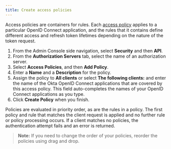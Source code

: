 ```yaml
---
title: Create access policies
---
```


Access policies are containers for rules. Each [access policy](/docs/guides/configure-access-policy/overview/) applies to a particular OpenID Connect application, and the rules that it contains define different access and refresh token lifetimes depending on the nature of the token request.

1. From the Admin Console side navigation, select **Security** and then **API**.
1. From the **Authorization Servers** tab, select the name of an authorization server.
1. Select **Access Policies**, and then **Add Policy**.
1. Enter a **Name** and a **Description** for the policy.
1. Assign the policy to **All clients** or select **The following clients:** and enter the name of the Okta OpenID Connect applications that are covered by this access policy. This field auto-completes the names of your OpenID Connect applications as you type.
1. Click **Create Policy** when you finish.

Policies are evaluated in priority order, as are the rules in a policy.
The first policy and rule that matches the client request is applied and no further rule or policy processing occurs. If a client matches no policies, the authentication attempt fails and an error is returned.

> **Note:** If you need to change the order of your policies, reorder the policies using drag and drop.

<NextSectionLink/>
